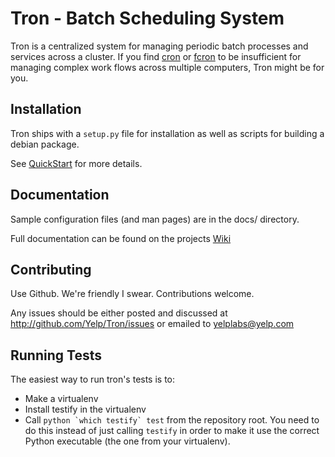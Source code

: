 Tron - Batch Scheduling System
==============================

Tron is a centralized system for managing periodic batch processes and services
across a cluster. If you find [cron](http://en.wikipedia.org/wiki/Cron) or
[fcron](http://fcron.free.fr/) to be insufficient for managing complex work
flows across multiple computers, Tron might be for you.

Installation
------------

Tron ships with a `setup.py` file for installation as well as scripts for building a debian package.

See [QuickStart](http://github.com/Yelp/Tron/wiki/QuickStart) for more details.

Documentation
-------------

Sample configuration files (and man pages) are in the docs/ directory.

Full documentation can be found on the projects [Wiki](http://github.com/Yelp/Tron/wiki)

Contributing
------------

Use Github. We're friendly I swear. Contributions welcome.

Any issues should be either posted and discussed at http://github.com/Yelp/Tron/issues
or emailed to yelplabs@yelp.com

Running Tests
-------------

The easiest way to run tron's tests is to:

* Make a virtualenv
* Install testify in the virtualenv
* Call ``python `which testify` test`` from the repository root. You need to do this instead of just calling ``testify`` in order to make it use the correct Python executable (the one from your virtualenv).
